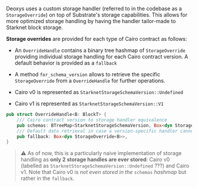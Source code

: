 Deoxys uses a custom storage handler (referred to in the codebase as a `StorageOverride`) on top of Substrate's storage capabilities. This allows for more optimized storage handling by having the handler tailor-made to Starknet block storage.

**Storage overrides** are provided for each type of Cairo contract as follows:

- An `OverrideHandle` contains a binary tree hashmap of `StorageOverride` providing individual storage handling for each Cairo contract version. A default behavior is provided as a `fallback`

- A method `for_schema_version` allows to retrieve the specific `StorageOverride` from a `OverrideHandle` for further operations.

- Cairo v0 is represented as `StarknetStorageSchemaVersion::Undefined`

- Cairo v1 is represented as `StarknetStorageSchemaVersion::V1`

```rust
pub struct OverrideHandle<B: BlockT> {
	/// Cairo contract version to storage handler equivalence
    pub schemas: BTreeMap<StarknetStorageSchemaVersion, Box<dyn StorageOverride<B>>>,
    /// Default data retrieval in case a version-specific handler cannot be found
    pub fallback: Box<dyn StorageOverride<B>>,
}
```

> ⚠️ As of now, this is a particularly naive implementation of storage handling as **only 2 storage handles are ever stored**: Cairo v0 (labelled as `StarknetStorageSchemaVersion::Undefined` ???) and Cairo v1. Note that Cairo v0 is *not even stored in the* `schemas` *hashmap* but rather in the `fallback`.

